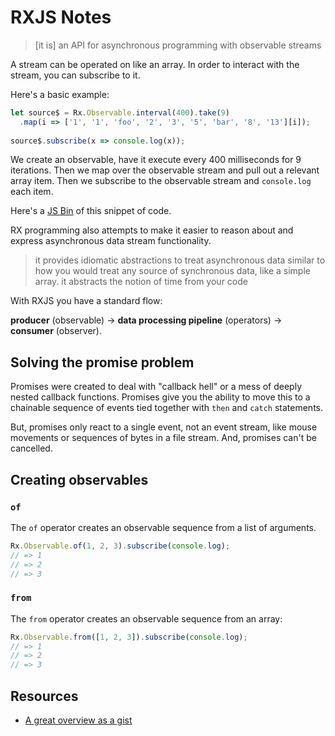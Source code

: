 # RXJS Notes

> [it is] an API for asynchronous programming with observable streams

A stream can be operated on like an array.  In order to interact with the stream, you can subscribe to it.

Here's a basic example:

```typescript
let source$ = Rx.Observable.interval(400).take(9)
  .map(i => ['1', '1', 'foo', '2', '3', '5', 'bar', '8', '13'][i]);
  
source$.subscribe(x => console.log(x));
```

We create an observable, have it execute every 400 milliseconds for 9 iterations.  Then we map over the observable stream and pull out a relevant array item.  Then we subscribe to the observable stream and `console.log` each item.

Here's a [JS Bin](https://jsbin.com/sazupih/edit?js,console) of this snippet of code.

RX programming also attempts to make it easier to reason about and express asynchronous data stream functionality.

> it provides idiomatic abstractions to treat asynchronous data similar to how you would treat any source of synchronous data, like a simple array.
> it abstracts the notion of time from your code

With RXJS you have a standard flow: 

**producer** (observable) -> **data processing pipeline** (operators) -> **consumer** (observer).

## Solving the promise problem

Promises were created to deal with "callback hell" or a mess of deeply nested callback functions.  Promises give you the ability to move this to a chainable sequence of events tied together with `then` and `catch` statements.

But, promises only react to a single event, not an event stream, like mouse movements or sequences of bytes in a file stream.  And, promises can't be cancelled.

## Creating observables

### `of` 

The `of` operator creates an observable sequence from a list of arguments.

```typescript
Rx.Observable.of(1, 2, 3).subscribe(console.log);
// => 1
// => 2
// => 3
```

### `from`

The `from` operator creates an observable sequence from an array:

```typescript
Rx.Observable.from([1, 2, 3]).subscribe(console.log);
// => 1
// => 2
// => 3
```


## Resources

* [A great overview as a gist](https://gist.github.com/staltz/868e7e9bc2a7b8c1f754)
